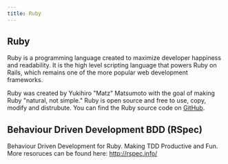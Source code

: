```yaml
---
title: Ruby
---
```

## Ruby

Ruby is a programming language created to maximize developer happiness and readability. It is the high level scripting language that powers Ruby on Rails, which remains one of the more popular web development frameworks.

Ruby was created by Yukihiro "Matz" Matsumoto with the goal of making Ruby "natural, not simple." Ruby is open source and free to use, copy, modify and distrubute. You can find the Ruby source code on <a href='https://github.com/ruby/ruby' target='_blank' rel='nofollow'>GitHub</a>.

## Behaviour Driven Development BDD (RSpec)

Behaviour Driven Development for Ruby. Making TDD Productive and Fun.
More resoruces can be found here:
http://rspec.info/
